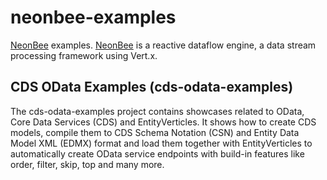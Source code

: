 # neonbee-examples
[NeonBee](https://github.com/SAP/neonbee) examples. [NeonBee](https://github.com/SAP/neonbee) is a reactive dataflow engine, a data stream processing framework using Vert.x.

## CDS OData Examples (cds-odata-examples)
The cds-odata-examples project contains showcases related to OData, Core Data Services (CDS) and EntityVerticles.
It shows how to create CDS models, compile them to CDS Schema Notation (CSN) and Entity Data Model XML (EDMX) format and load them together with EntityVerticles to automatically create OData service endpoints with build-in features like order, filter, skip, top and many more.